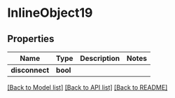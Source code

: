 # InlineObject19

## Properties
Name | Type | Description | Notes
------------ | ------------- | ------------- | -------------
**disconnect** | **bool** |  | 

[[Back to Model list]](../README.md#documentation-for-models) [[Back to API list]](../README.md#documentation-for-api-endpoints) [[Back to README]](../README.md)


